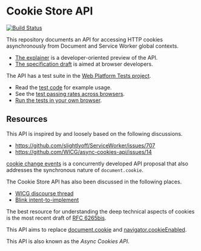 # Cookie Store API

[![Build Status](https://travis-ci.org/WICG/cookie-store.svg?branch=gh-pages)](https://travis-ci.org/WICG/cookie-store)

This repository documents an API for accessing HTTP cookies asynchronously from
Document and Service Worker global contexts.

* [The explainer](explainer.md) is a developer-oriented preview of the API.
* [The specification draft](https://wicg.github.io/cookie-store/) is aimed at
  browser developers.

The API has a test suite in the
[Web Platform Tests project](https://web-platform-tests.org/).

* Read the
  [test code](https://github.com/w3c/web-platform-tests/tree/master/cookie-store)
  for example usage.
* See the [test passing rates across browsers](https://wpt.fyi/cookie-store/).
* [Run the tests in your own browser](https://w3c-test.org/cookie-store/).


## Resources

This API is inspired by and loosely based on the following discussions.

* https://github.com/slightlyoff/ServiceWorker/issues/707
* https://github.com/WICG/async-cookies-api/issues/14

[cookie change events](https://github.com/patrickkettner/cookie-change-events)
is a concurrently developed API proposal that also addresses the synchronous
nature of `document.cookie`.

The Cookie Store API has also been discussed in the following places.

* [WICG discourse thread](https://discourse.wicg.io/t/rfc-proposal-for-an-asynchronous-cookies-api/1652)
* [Blink intent-to-implement](https://groups.google.com/a/chromium.org/d/msg/blink-dev/gU-tSdjR4rA/hAYgmxiHCAAJ)

The best resource for understanding the deep technical aspects of cookies is
the most recent draft of
[RFC 6265bis](https://tools.ietf.org/html/draft-ietf-httpbis-rfc6265bis-02).

This API aims to replace
[document.cookie](https://www.w3.org/TR/html/dom.html#dom-document-cookie)
and
[navigator.cookieEnabled](https://www.w3.org/TR/html/webappapis.html#cookies).

This API is also known as the *Async Cookies API*.
